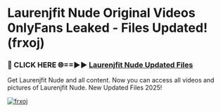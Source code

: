 # Laurenjfit Nude Original Videos 0nlyFans Leaked - Files Updated! (frxoj)

<h3>🔴 CLICK HERE 🌐==►► <a href="https://tinyurl.com/5h6xmrr3" rel="nofollow">Laurenjfit Nude Updated Files</a></h3>

Get Laurenjfit Nude and all content. Now you can access all videos and pictures of Laurenjfit Nude. New Updated Files 2025!

[![frxoj](https://i.imgur.com/KVD873Z.gif)](https://tinyurl.com/5h6xmrr3)
